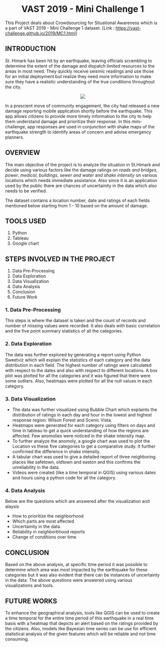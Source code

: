 <h1 align="center">VAST 2019 - Mini Challenge 1</h1>
  
This Project deals about Crowdsourcing for Situational Awareness which is a part of VAST 2019 - Mini Challenge 1 dataset.
[Link : https://vast-challenge.github.io/2019/MC1.html]
  
## INTRODUCTION
  
St. Himark has been hit by an earthquake, leaving officials scrambling to determine the extent of the damage and dispatch limited resources to the areas in most need. They quickly receive seismic readings and use those for an initial deployment but realize they need more information to make sure they have a realistic understanding of the true conditions throughout the city.

<p align="center">
  <img src="https://github.com/AshiniAnantharaman/Visual_Analytics_Project/blob/main/St.Himark_Map.png" />
</p>

In a prescient move of community engagement, the city had released a new damage reporting mobile application shortly before the earthquake. This app allows citizens to provide more timely information to the city to help them understand damage and prioritize their response. In this mini-challenge, app responses are used in conjunction with shake maps of the earthquake strength to identify areas of concern and advise emergency planners. 

## OVERVIEW
The main objective of the project is to analyze the situation in St.Himark and decide using various factors like the damage ratings on *roads and bridges*,  *power*, *medical*, *buildings*, *sewer and water* and *shake intensity* on various locations which needs immediate assistance. Also since it is an application used by the public there are chances of uncertainity in the data which also needs to be verified.

The dataset contains a location number, date and ratings of each fields mentioned below starting from 1 - 10 based on the amount of damage.

## TOOLS USED
1. Python 
2. Tableau
3. Google chart

## STEPS INVOLVED IN THE PROJECT
1.  Data Pre-Processing
2.  Data Exploration
4.  Data Visualization
5.  Data Analysis
6.  Conclusion
7.  Future Work

### 1. Data Pre-Processing
This steps is where the dataset is taken and the count of records and number of missing values were recorded. It also deals with basic correlation and the five point summary statistics of all the categories.
    
### 2. Data Exploration
The data was further explored by generating a report using Python Sweetviz which will explain the statistics of each category and the data distribution in each field. The highest number of ratings were calculated with respect to the dates and also with respect to different locations. A box plot was plotted for all the categories and it was figured that there were some outliers. Also, heatmaps were plotted for all the null values in each category.
    
### 3. Data Visualization
 - The data was further visualized using Bubble Chart which explaints the distribution of ratings in each day and hour in the lowest and highest response region: Wilson Forest and Scenic Vista.
 - Heatmaps were generated for each category using filters on days and time in tableau to get a quick understanding of how the regions are affected. Few anomolies were noticed in the shake intensity map.
 - To further analyze the anomoly, a google chart was used to plot the Location vs these five categories to get a comparative study. It further confirmed the difference in shake intensity.
 - A tabular chart was used to give a detailed report of three neighboring places like safetown, oldtown and easton and this confirms the unreliability in the data.
 - Videos were created (like a time temporal in QGIS) using various dates and hours using a python code for all the category.

### 4. Data Analysis
Below are the questions which are answered after the visualization and alaysis  
 - How to prioritize the neighborhood
 - Which parts are most affected
 - Uncertainity in the data.
 - Reliability in neighborbhood reports
 - Change of conditions over time

## CONCLUSION
Based on the above analysis, at specific time period it was possible to determine which area was most impacted by the earthquake for these categories but it was also evident that there can be instances of uncertainty in the data. The above questions were answered using various visualizations and tools.

## FUTURE WORKS
To enhance the geographical analysis, tools like QGIS can be used to create a time temporal for the entire time period of this earthquake in a real time basis with a heatmap that depicts an alert based on the ratings provided by the citizens. Also, models like Bayesian time series can be use for efficient statistical analysis of the given features which will be reliable and not time consuming.


  
